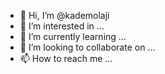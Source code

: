 - 👋 Hi, I’m @kademolaji
- 👀 I’m interested in ...
- 🌱 I’m currently learning ...
- 💞️ I’m looking to collaborate on ...
- 📫 How to reach me ...

<!---
kademolaji/kademolaji is a ✨ special ✨ repository because its `README.md` (this file) appears on your GitHub profile.
You can click the Preview link to take a look at your changes.
--->
